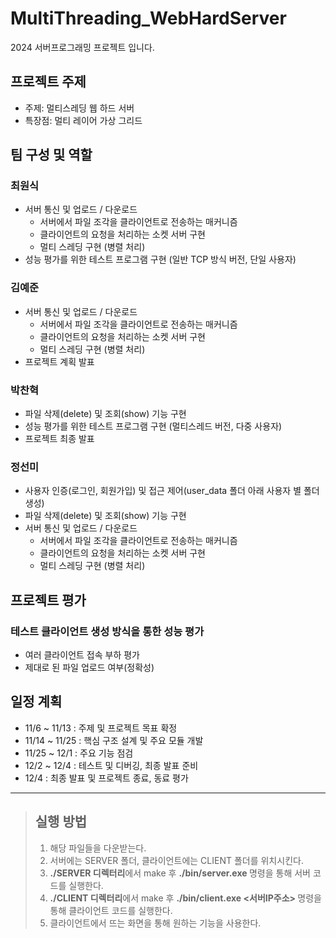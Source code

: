 # MultiThreading_WebHardServer

2024 서버프로그래밍 프로젝트 입니다.

## 프로젝트 주제
- 주제: 멀티스레딩 웹 하드 서버
- 특장점: 멀티 레이어 가상 그리드

## 팀 구성 및 역할
### 최원식
- 서버 통신 및 업로드 / 다운로드
    - 서버에서 파일 조각을 클라이언트로 전송하는 매커니즘
	- 클라이언트의 요청을 처리하는 소켓 서버 구현
	- 멀티 스레딩 구현 (병렬 처리)
- 성능 평가를 위한 테스트 프로그램 구현 (일반 TCP 방식 버전, 단일 사용자)

### 김예준
- 서버 통신 및 업로드 / 다운로드
	- 서버에서 파일 조각을 클라이언트로 전송하는 매커니즘
	- 클라이언트의 요청을 처리하는 소켓 서버 구현
	- 멀티 스레딩 구현 (병렬 처리)
- 프로젝트 계획 발표

### 박찬혁
- 파일 삭제(delete) 및 조회(show) 기능 구현
- 성능 평가를 위한 테스트 프로그램 구현 (멀티스레드 버전, 다중 사용자)
- 프로젝트 최종 발표

### 정선미
- 사용자 인증(로그인, 회원가입) 및 접근 제어(user_data 폴더 아래 사용자 별 폴더 생성)
- 파일 삭제(delete) 및 조회(show) 기능 구현
- 서버 통신 및 업로드 / 다운로드
	- 서버에서 파일 조각을 클라이언트로 전송하는 매커니즘
	- 클라이언트의 요청을 처리하는 소켓 서버 구현
	- 멀티 스레딩 구현 (병렬 처리)

## 프로젝트 평가
### 테스트 클라이언트 생성 방식을 통한 성능 평가
- 여러 클라이언트 접속 부하 평가
- 제대로 된 파일 업로드 여부(정확성)

## 일정 계획
- 11/6 ~ 11/13 : 주제 및 프로젝트 목표 확정
- 11/14 ~ 11/25 : 핵심 구조 설계 및 주요 모듈 개발
- 11/25 ~ 12/1 : 주요 기능 점검
- 12/2 ~ 12/4 : 테스트 및 디버깅, 최종 발표 준비
- 12/4 : 최종 발표 및 프로젝트 종료, 동료 평가
---------
> ## 실행 방법
> 1. 해당 파일들을 다운받는다.
> 2. 서버에는 SERVER 폴더, 클라이언트에는 CLIENT 폴더를 위치시킨다.
> 3. **./SERVER 디렉터리**에서 make 후 **./bin/server.exe <Port>** 명령을 통해 서버 코드를 실행한다.
> 4. **./CLIENT 디렉터리**에서 make 후 **./bin/client.exe <서버IP주소> <Port>** 명령을 통해 클라이언트 코드를 실행한다.
> 5. 클라이언트에서 뜨는 화면을 통해 원하는 기능을 사용한다.
